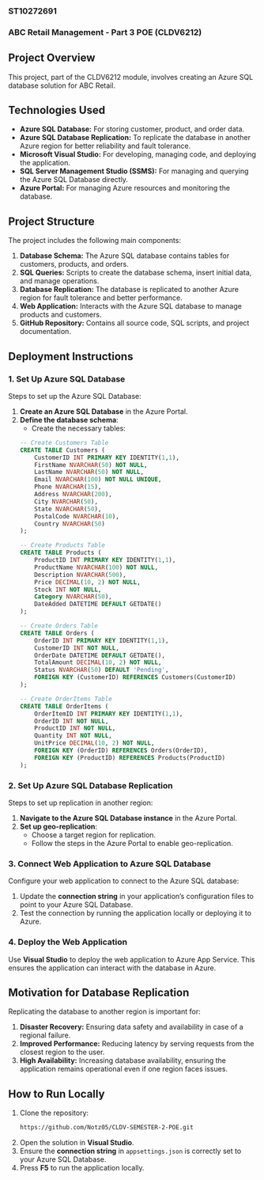 ### **ST10272691**
### **ABC Retail Management - Part 3 POE (CLDV6212)**

## **Project Overview**

This project, part of the CLDV6212 module, involves creating an Azure SQL database solution for ABC Retail.

## **Technologies Used**

- **Azure SQL Database:** For storing customer, product, and order data.
- **Azure SQL Database Replication:** To replicate the database in another Azure region for better reliability and fault tolerance.
- **Microsoft Visual Studio:** For developing, managing code, and deploying the application.
- **SQL Server Management Studio (SSMS):** For managing and querying the Azure SQL Database directly.
- **Azure Portal:** For managing Azure resources and monitoring the database.

## **Project Structure**

The project includes the following main components:

1. **Database Schema:** The Azure SQL database contains tables for customers, products, and orders.
2. **SQL Queries:** Scripts to create the database schema, insert initial data, and manage operations.
3. **Database Replication:** The database is replicated to another Azure region for fault tolerance and better performance.
4. **Web Application:** Interacts with the Azure SQL database to manage products and customers.
5. **GitHub Repository:** Contains all source code, SQL scripts, and project documentation.

## **Deployment Instructions**

### **1. Set Up Azure SQL Database**

Steps to set up the Azure SQL Database:

1. **Create an Azure SQL Database** in the Azure Portal.
2. **Define the database schema**:
    - Create the necessary tables:
    ```sql
    -- Create Customers Table
    CREATE TABLE Customers (
        CustomerID INT PRIMARY KEY IDENTITY(1,1),
        FirstName NVARCHAR(50) NOT NULL,
        LastName NVARCHAR(50) NOT NULL,
        Email NVARCHAR(100) NOT NULL UNIQUE,
        Phone NVARCHAR(15),
        Address NVARCHAR(200),
        City NVARCHAR(50),
        State NVARCHAR(50),
        PostalCode NVARCHAR(10),
        Country NVARCHAR(50)
    );

    -- Create Products Table
    CREATE TABLE Products (
        ProductID INT PRIMARY KEY IDENTITY(1,1),
        ProductName NVARCHAR(100) NOT NULL,
        Description NVARCHAR(500),
        Price DECIMAL(10, 2) NOT NULL,
        Stock INT NOT NULL,
        Category NVARCHAR(50),
        DateAdded DATETIME DEFAULT GETDATE()
    );

    -- Create Orders Table
    CREATE TABLE Orders (
        OrderID INT PRIMARY KEY IDENTITY(1,1),
        CustomerID INT NOT NULL,
        OrderDate DATETIME DEFAULT GETDATE(),
        TotalAmount DECIMAL(10, 2) NOT NULL,
        Status NVARCHAR(50) DEFAULT 'Pending',
        FOREIGN KEY (CustomerID) REFERENCES Customers(CustomerID)
    );

    -- Create OrderItems Table
    CREATE TABLE OrderItems (
        OrderItemID INT PRIMARY KEY IDENTITY(1,1),
        OrderID INT NOT NULL,
        ProductID INT NOT NULL,
        Quantity INT NOT NULL,
        UnitPrice DECIMAL(10, 2) NOT NULL,
        FOREIGN KEY (OrderID) REFERENCES Orders(OrderID),
        FOREIGN KEY (ProductID) REFERENCES Products(ProductID)
    );
    ```

### **2. Set Up Azure SQL Database Replication**

Steps to set up replication in another region:

1. **Navigate to the Azure SQL Database instance** in the Azure Portal.
2. **Set up geo-replication**:
    - Choose a target region for replication.
    - Follow the steps in the Azure Portal to enable geo-replication.

### **3. Connect Web Application to Azure SQL Database**

Configure your web application to connect to the Azure SQL database:

1. Update the **connection string** in your application’s configuration files to point to your Azure SQL Database.
2. Test the connection by running the application locally or deploying it to Azure.

### **4. Deploy the Web Application**

Use **Visual Studio** to deploy the web application to Azure App Service. This ensures the application can interact with the database in Azure.

## **Motivation for Database Replication**

Replicating the database to another region is important for:

1. **Disaster Recovery:** Ensuring data safety and availability in case of a regional failure.
2. **Improved Performance:** Reducing latency by serving requests from the closest region to the user.
3. **High Availability:** Increasing database availability, ensuring the application remains operational even if one region faces issues.

## **How to Run Locally**

1. Clone the repository:
    ```bash
    https://github.com/Notz05/CLDV-SEMESTER-2-POE.git
    ```
2. Open the solution in **Visual Studio**.
3. Ensure the **connection string** in `appsettings.json` is correctly set to your Azure SQL Database.
4. Press **F5** to run the application locally.
